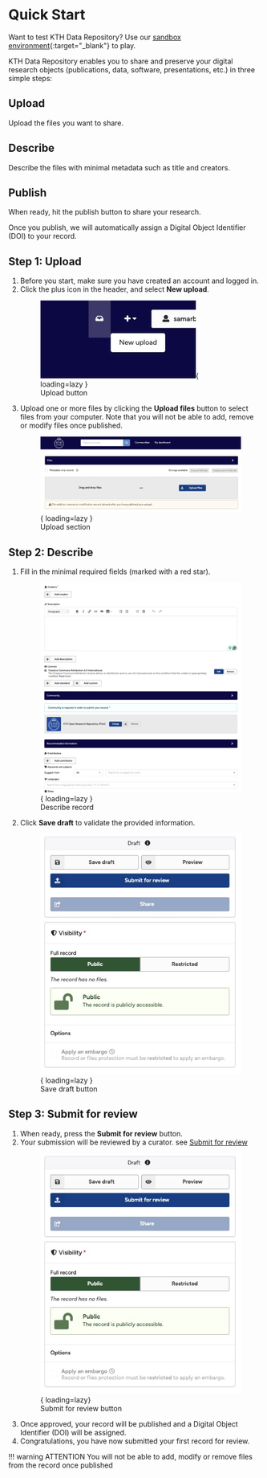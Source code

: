 # Quick Start

Want to test KTH Data Repository? Use our [sandbox environment](https://invenio-dev.kth-prod-1.sys.kth.se){:target="_blank"} to play.

KTH Data Repository enables you to share and preserve your digital research objects (publications, data, software, presentations, etc.) in three simple steps:

## Upload

Upload the files you want to share.

## Describe

Describe the files with minimal metadata such as title and creators.

## Publish

When ready, hit the publish button to share your research.

Once you publish, we will automatically assign a Digital Object Identifier (DOI) to your record.

## Step 1: Upload

1. Before you start, make sure you have created an account and logged in.
2. Click the plus icon in the header, and select **New upload**.
        <figure markdown="span">
            ![Upload button](assets/images/get_started_new_upload_btn.jpg){ loading=lazy }
        <figcaption>Upload button</figcaption>
        </figure>
3. Upload one or more files by clicking the **Upload files** button to select files from your computer. Note that you will not be able to add, remove or modify files once published.
        <figure markdown="span">
            ![Upload section](assets/images/get_started_upload_section.jpg){ loading=lazy }
        <figcaption>Upload section</figcaption>
        </figure>
## Step 2: Describe

1. Fill in the minimal required fields (marked with a red star).
        <figure markdown="span">
            ![Describe record](assets/images/get_started_describe_record.jpg){ loading=lazy }
        <figcaption>Describe record</figcaption>
        </figure>
2. Click **Save draft** to validate the provided information.
        <figure markdown="span">
            ![Save draft button](assets/images/get_started_submit_for_review.jpg){ loading=lazy }
        <figcaption>Save draft button</figcaption>
        </figure>

## Step 3: Submit for review

1. When ready, press the **Submit for review** button.
2. Your submission will be reviewed by a curator. see [Submit for review](../share/submit_for_review.md)
        <figure markdown="span">
            ![Submit for review button](assets/images/get_started_submit_for_review.jpg){ loading=lazy}
        <figcaption>Submit for review button</figcaption>
        </figure>
3. Once approved, your record will be published and a Digital Object Identifier (DOI) will be assigned.
4. Congratulations, you have now submitted your first record for review.

!!! warning ATTENTION
    You will not be able to add, modify or remove files from the record once published

